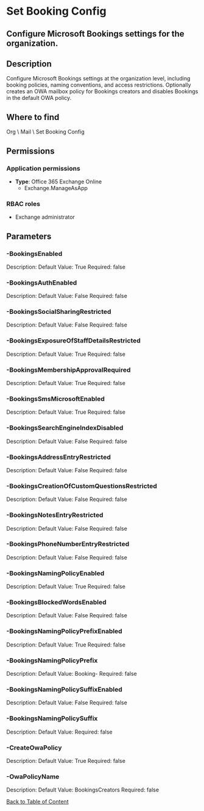 # Set Booking Config

## Configure Microsoft Bookings settings for the organization.

## Description
Configure Microsoft Bookings settings at the organization level, including booking policies,
naming conventions, and access restrictions. Optionally creates an OWA mailbox policy for
Bookings creators and disables Bookings in the default OWA policy.

## Where to find
Org \ Mail \ Set Booking Config

## Permissions
### Application permissions
- **Type**: Office 365 Exchange Online
  - Exchange.ManageAsApp

### RBAC roles
- Exchange administrator


## Parameters
### -BookingsEnabled
Description: 
Default Value: True
Required: false

### -BookingsAuthEnabled
Description: 
Default Value: False
Required: false

### -BookingsSocialSharingRestricted
Description: 
Default Value: False
Required: false

### -BookingsExposureOfStaffDetailsRestricted
Description: 
Default Value: True
Required: false

### -BookingsMembershipApprovalRequired
Description: 
Default Value: True
Required: false

### -BookingsSmsMicrosoftEnabled
Description: 
Default Value: True
Required: false

### -BookingsSearchEngineIndexDisabled
Description: 
Default Value: False
Required: false

### -BookingsAddressEntryRestricted
Description: 
Default Value: False
Required: false

### -BookingsCreationOfCustomQuestionsRestricted
Description: 
Default Value: False
Required: false

### -BookingsNotesEntryRestricted
Description: 
Default Value: False
Required: false

### -BookingsPhoneNumberEntryRestricted
Description: 
Default Value: False
Required: false

### -BookingsNamingPolicyEnabled
Description: 
Default Value: True
Required: false

### -BookingsBlockedWordsEnabled
Description: 
Default Value: False
Required: false

### -BookingsNamingPolicyPrefixEnabled
Description: 
Default Value: True
Required: false

### -BookingsNamingPolicyPrefix
Description: 
Default Value: Booking-
Required: false

### -BookingsNamingPolicySuffixEnabled
Description: 
Default Value: False
Required: false

### -BookingsNamingPolicySuffix
Description: 
Default Value: 
Required: false

### -CreateOwaPolicy
Description: 
Default Value: True
Required: false

### -OwaPolicyName
Description: 
Default Value: BookingsCreators
Required: false


[Back to Table of Content](../../../README.md)

